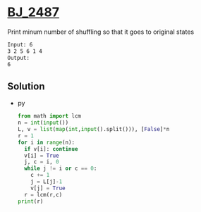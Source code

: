 # [BJ_2487](https://acmicpc.net/problem/2487)

Print minum number of shuffling so that it goes to original states

```txt
Input: 6
3 2 5 6 1 4
Output:
6
```

## Solution

* py

  ```py
  from math import lcm
  n = int(input())
  L, v = list(map(int,input().split())), [False]*n
  r = 1
  for i in range(n):
    if v[i]: continue
    v[i] = True
    j, c = i, 0
    while j != i or c == 0:
      c += 1
      j = L[j]-1
      v[j] = True
    r = lcm(r,c)
  print(r)
  ```
